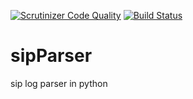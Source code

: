 [![Scrutinizer Code Quality](https://scrutinizer-ci.com/g/vicvinc/sipParser/badges/quality-score.png?b=master)](https://scrutinizer-ci.com/g/vicvinc/sipParser/?branch=master)
[![Build Status](https://scrutinizer-ci.com/g/vicvinc/sipParser/badges/build.png?b=master)](https://scrutinizer-ci.com/g/vicvinc/sipParser/build-status/master)

# sipParser
sip log parser in python
